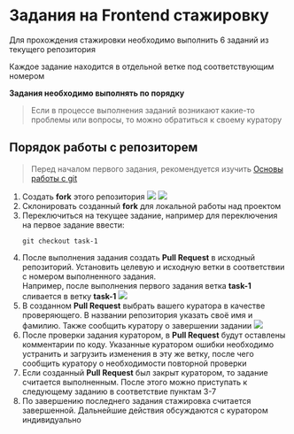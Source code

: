 # Задания на Frontend стажировку 

Для прохождения стажировки необходимо выполнить 6 заданий из текущего репозитория

Каждое задание находится в отдельной ветке под соответствующим номером

**Задания необходимо выполнять по порядку**

> Если в процессе выполнения заданий возникают какие-то проблемы или вопросы, то можно обратиться к своему куратору

## Порядок работы с репозиторем

> Перед началом первого задания, рекомендуется изучить [Основы работы с git](https://practicum.yandex.ru/git-basics) 

1) Создать **fork** этого репозитория
   ![](http://dl4.joxi.net/drive/2023/09/15/0042/1836/2770732/32/2cca39cd07.jpg)
   ![](http://dl3.joxi.net/drive/2023/09/15/0042/1836/2770732/32/845a35aa0b.jpg)
2) Склонировать созданный **fork** для локальной работы над проектом
3) Переключиться на текущее задание, например для переключения на первое задание ввести:
    ```shell
   git checkout task-1  
   ```  
4) После выполнения задания создать **Pull Request** в исходный репозиторий. Установить целевую и исходную ветки в соответствии с номером выполненного задания.  
Например, после выполнения первого задания ветка **task-1** сливается в ветку **task-1**
   ![](http://dl4.joxi.net/drive/2023/09/15/0042/1836/2770732/32/ca29815c8b.jpg)
5) В созданном **Pull Request** выбрать вашего куратора в качестве проверяющего. В названии репозитория указать своё имя и фамилию. Также сообщить куратору о завершении задании
   ![](http://dl4.joxi.net/drive/2023/09/15/0042/1836/2770732/32/93deacd798.jpg)
6) После проверки задания куратором, в **Pull Request** будут оставлены комментарии по коду. Указанные куратором ошибки необходимо устранить и загрузить изменения в эту же ветку, после чего сообщить куратору о необходимости повторной проверки
7) Если созданный **Pull Request** был закрыт куратором, то задание считается выполненным. После этого можно приступать к следующему заданию в соответствие пунктам 3-7
8) По завершению последнего задания стажировка считается завершенной. Дальнейшие действия обсуждаются с куратором индивидуально
